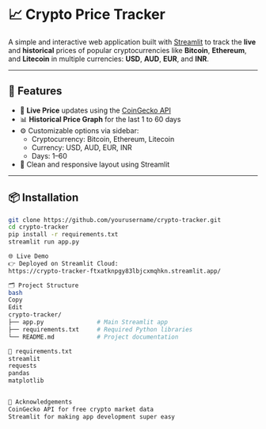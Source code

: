 # 📈 Crypto Price Tracker

A simple and interactive web application built with [Streamlit](https://streamlit.io) to track the **live** and **historical** prices of popular cryptocurrencies like **Bitcoin**, **Ethereum**, and **Litecoin** in multiple currencies: **USD**, **AUD**, **EUR**, and **INR**.

---

## 🚀 Features

- 🔄 **Live Price** updates using the [CoinGecko API](https://www.coingecko.com/en/api)
- 📊 **Historical Price Graph** for the last 1 to 60 days
- ⚙️ Customizable options via sidebar:
  - Cryptocurrency: Bitcoin, Ethereum, Litecoin
  - Currency: USD, AUD, EUR, INR
  - Days: 1–60
- 🌙 Clean and responsive layout using Streamlit

---

## 📦 Installation

```bash
git clone https://github.com/yourusername/crypto-tracker.git
cd crypto-tracker
pip install -r requirements.txt
streamlit run app.py

🌐 Live Demo
👉 Deployed on Streamlit Cloud:
https://crypto-tracker-ftxatknpgy83lbjcxmqhkn.streamlit.app/

🗂️ Project Structure
bash
Copy
Edit
crypto-tracker/
├── app.py               # Main Streamlit app
├── requirements.txt     # Required Python libraries
└── README.md            # Project documentation

📄 requirements.txt
streamlit
requests
pandas
matplotlib


🙌 Acknowledgements
CoinGecko API for free crypto market data
Streamlit for making app development super easy